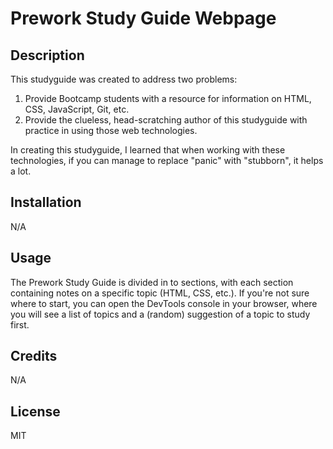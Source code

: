 # Prework Study Guide Webpage

## Description

This studyguide was created to address two problems:
1. Provide Bootcamp students with a resource for information on HTML, CSS, JavaScript, Git, etc.
2. Provide the clueless, head-scratching author of this studyguide with practice in using those web technologies.

In creating this studyguide, I learned that when working with these technologies, if you can manage to replace "panic" with "stubborn", it helps a lot.


## Installation

N/A

## Usage

The Prework Study Guide is divided in to sections, with each section containing notes on a specific topic (HTML, CSS, etc.). If you're not sure where to start, you can open the DevTools console in your browser, where you will see a list of topics and a (random) suggestion of a topic to study first. 

## Credits

N/A

## License

MIT